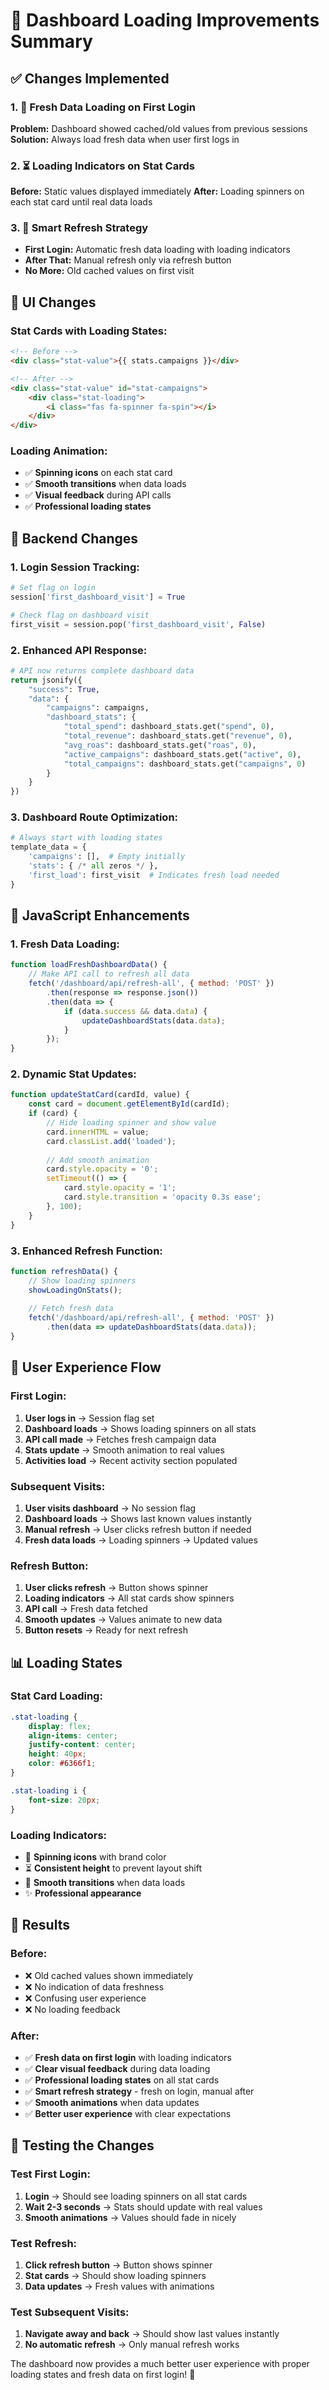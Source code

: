 # 🔄 Dashboard Loading Improvements Summary

## ✅ **Changes Implemented**

### **1. 🎯 Fresh Data Loading on First Login**
**Problem:** Dashboard showed cached/old values from previous sessions
**Solution:** Always load fresh data when user first logs in

### **2. ⏳ Loading Indicators on Stat Cards**
**Before:** Static values displayed immediately
**After:** Loading spinners on each stat card until real data loads

### **3. 🔄 Smart Refresh Strategy**
- **First Login:** Automatic fresh data loading with loading indicators
- **After That:** Manual refresh only via refresh button
- **No More:** Old cached values on first visit

## 🎨 **UI Changes**

### **Stat Cards with Loading States:**
```html
<!-- Before -->
<div class="stat-value">{{ stats.campaigns }}</div>

<!-- After -->
<div class="stat-value" id="stat-campaigns">
    <div class="stat-loading">
        <i class="fas fa-spinner fa-spin"></i>
    </div>
</div>
```

### **Loading Animation:**
- ✅ **Spinning icons** on each stat card
- ✅ **Smooth transitions** when data loads
- ✅ **Visual feedback** during API calls
- ✅ **Professional loading states**

## 🔧 **Backend Changes**

### **1. Login Session Tracking:**
```python
# Set flag on login
session['first_dashboard_visit'] = True

# Check flag on dashboard visit
first_visit = session.pop('first_dashboard_visit', False)
```

### **2. Enhanced API Response:**
```python
# API now returns complete dashboard data
return jsonify({
    "success": True,
    "data": {
        "campaigns": campaigns,
        "dashboard_stats": {
            "total_spend": dashboard_stats.get("spend", 0),
            "total_revenue": dashboard_stats.get("revenue", 0),
            "avg_roas": dashboard_stats.get("roas", 0),
            "active_campaigns": dashboard_stats.get("active", 0),
            "total_campaigns": dashboard_stats.get("campaigns", 0)
        }
    }
})
```

### **3. Dashboard Route Optimization:**
```python
# Always start with loading states
template_data = {
    'campaigns': [],  # Empty initially
    'stats': { /* all zeros */ },
    'first_load': first_visit  # Indicates fresh load needed
}
```

## 🚀 **JavaScript Enhancements**

### **1. Fresh Data Loading:**
```javascript
function loadFreshDashboardData() {
    // Make API call to refresh all data
    fetch('/dashboard/api/refresh-all', { method: 'POST' })
        .then(response => response.json())
        .then(data => {
            if (data.success && data.data) {
                updateDashboardStats(data.data);
            }
        });
}
```

### **2. Dynamic Stat Updates:**
```javascript
function updateStatCard(cardId, value) {
    const card = document.getElementById(cardId);
    if (card) {
        // Hide loading spinner and show value
        card.innerHTML = value;
        card.classList.add('loaded');
        
        // Add smooth animation
        card.style.opacity = '0';
        setTimeout(() => {
            card.style.opacity = '1';
            card.style.transition = 'opacity 0.3s ease';
        }, 100);
    }
}
```

### **3. Enhanced Refresh Function:**
```javascript
function refreshData() {
    // Show loading spinners
    showLoadingOnStats();
    
    // Fetch fresh data
    fetch('/dashboard/api/refresh-all', { method: 'POST' })
        .then(data => updateDashboardStats(data.data));
}
```

## 🎯 **User Experience Flow**

### **First Login:**
1. **User logs in** → Session flag set
2. **Dashboard loads** → Shows loading spinners on all stats
3. **API call made** → Fetches fresh campaign data
4. **Stats update** → Smooth animation to real values
5. **Activities load** → Recent activity section populated

### **Subsequent Visits:**
1. **User visits dashboard** → No session flag
2. **Dashboard loads** → Shows last known values instantly
3. **Manual refresh** → User clicks refresh button if needed
4. **Fresh data loads** → Loading spinners → Updated values

### **Refresh Button:**
1. **User clicks refresh** → Button shows spinner
2. **Loading indicators** → All stat cards show spinners
3. **API call** → Fresh data fetched
4. **Smooth updates** → Values animate to new data
5. **Button resets** → Ready for next refresh

## 📊 **Loading States**

### **Stat Card Loading:**
```css
.stat-loading {
    display: flex;
    align-items: center;
    justify-content: center;
    height: 40px;
    color: #6366f1;
}

.stat-loading i {
    font-size: 20px;
}
```

### **Loading Indicators:**
- 🔄 **Spinning icons** with brand color
- ⏳ **Consistent height** to prevent layout shift
- 🎨 **Smooth transitions** when data loads
- ✨ **Professional appearance**

## 🎉 **Results**

### **Before:**
- ❌ Old cached values shown immediately
- ❌ No indication of data freshness
- ❌ Confusing user experience
- ❌ No loading feedback

### **After:**
- ✅ **Fresh data on first login** with loading indicators
- ✅ **Clear visual feedback** during data loading
- ✅ **Professional loading states** on all stat cards
- ✅ **Smart refresh strategy** - fresh on login, manual after
- ✅ **Smooth animations** when data updates
- ✅ **Better user experience** with clear expectations

## 🧪 **Testing the Changes**

### **Test First Login:**
1. **Login** → Should see loading spinners on all stat cards
2. **Wait 2-3 seconds** → Stats should update with real values
3. **Smooth animations** → Values should fade in nicely

### **Test Refresh:**
1. **Click refresh button** → Button shows spinner
2. **Stat cards** → Should show loading spinners
3. **Data updates** → Fresh values with animations

### **Test Subsequent Visits:**
1. **Navigate away and back** → Should show last values instantly
2. **No automatic refresh** → Only manual refresh works

The dashboard now provides a much better user experience with proper loading states and fresh data on first login! 🚀
